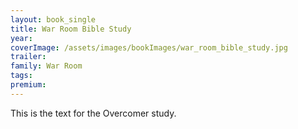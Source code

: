 ```yaml
---
layout: book_single
title: War Room Bible Study
year:
coverImage: /assets/images/bookImages/war_room_bible_study.jpg
trailer:
family: War Room
tags:
premium:
---
```

This is the text for the Overcomer study.
